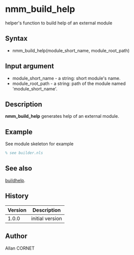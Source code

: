 

# nmm_build_help

helper's function to build help of an external module

## Syntax

- nmm_build_help(module_short_name, module_root_path)

## Input argument

 - module_short_name - a string: short module's name.
 - module_root_path - a string: path of the module named 'module_short_name'.

## Description


  <p><b>nmm_build_help</b> generates help of an external module.</p>


## Example

See module skeleton for example
```matlab
% see builder.nls
```

## See also

[buildhelp](../help_tools/buildhelp.md).
## History

|Version|Description|
|------|------|
|1.0.0|initial version|


## Author

Allan CORNET



